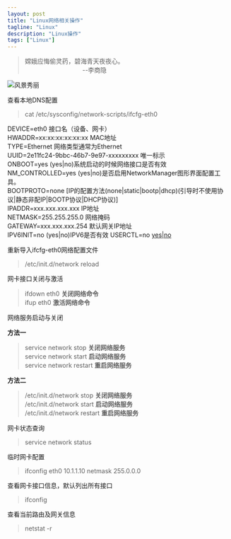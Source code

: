 ```yaml
---
layout: post
title: "Linux网络相关操作"
tagline: "Linux"
description: "Linux操作"
tags: ["Linux"]
---
```

> 嫦娥应悔偷灵药，碧海青天夜夜心。  
>&nbsp;&nbsp;&nbsp;&nbsp;&nbsp;&nbsp;&nbsp;&nbsp;&nbsp;&nbsp;&nbsp;&nbsp;&nbsp;&nbsp;&nbsp;&nbsp;&nbsp;&nbsp;&nbsp;&nbsp;&nbsp;&nbsp;&nbsp;&nbsp;&nbsp;&nbsp;&nbsp;&nbsp;&nbsp;&nbsp;&nbsp;&nbsp;
--李商隐

![风景秀丽](http://sc.jb51.net/uploads/allimg/150414/11-150414121036148.jpg)

查看本地DNS配置
> cat /etc/sysconfig/network-scripts/ifcfg-eth0

DEVICE=eth0  接口名（设备、网卡）  
HWADDR=xx:xx:xx:xx:xx:xx MAC地址   
TYPE=Ethernet 网络类型通常为Ethernet  
UUID=2e11fc24-9bbc-46b7-9e97-xxxxxxxxx  唯一标示  
ONBOOT=yes  (yes|no)系统启动的时候网络接口是否有效  
NM_CONTROLLED=yes (yes|no)是否启用NetworkManager图形界面配置工具。  
BOOTPROTO=none  [IP的配置方法(none|static|bootp|dhcp)(引导时不使用协议|静态非配IP|BOOTP协议|DHCP协议)]  
IPADDR=xxx.xxx.xxx.xxx  IP地址  
NETMASK=255.255.255.0  网络掩码   
GATEWAY=xxx.xxx.xxx.254  默认网关IP地址   
IPV6INIT=no  (yes|no)IPV6是否有效
USERCTL=no  [yes|no](非root用户是否可以控制该设备)

重新导入ifcfg-eth0网络配置文件
> /etc/init.d/network reload

网卡接口关闭与激活
> ifdown eth0 **关闭网络命令**  
> ifup eth0 **激活网络命令**

网络服务启动与关闭  

**方法一**
> service network stop  **关闭网络服务**  
> service network start **启动网络服务**  
> service network restart **重启网络服务**

**方法二**
> /etc/init.d/network stop **关闭网络服务**  
> /etc/init.d/network start **启动网络服务**  
> /etc/init.d/network restart  **重启网络服务**

网卡状态查询
> service network status

临时网卡配置
> ifconfig eth0 10.1.1.10 netmask 255.0.0.0

查看网卡接口信息，默认列出所有接口
> ifconfig

查看当前路由及网关信息
> netstat -r